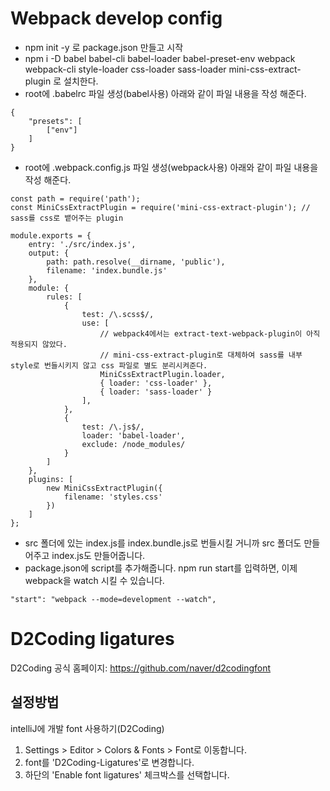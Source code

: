 # Webpack develop config

* npm init -y 로 package.json 만들고 시작
* npm i -D babel babel-cli babel-loader babel-preset-env webpack webpack-cli style-loader css-loader sass-loader mini-css-extract-plugin 로 설치한다.
* root에 .babelrc 파일 생성(babel사용) 아래와 같이 파일 내용을 작성 해준다.

~~~
{
    "presets": [
        ["env"]
    ]
}
~~~

* root에 .webpack.config.js 파일 생성(webpack사용) 아래와 같이 파일 내용을 작성 해준다.

~~~
const path = require('path');
const MiniCssExtractPlugin = require('mini-css-extract-plugin'); // sass를 css로 뱉어주는 plugin

module.exports = {
    entry: './src/index.js',
    output: {
        path: path.resolve(__dirname, 'public'),
        filename: 'index.bundle.js'
    },
    module: {
        rules: [
            {
                test: /\.scss$/,
                use: [
                    // webpack4에서는 extract-text-webpack-plugin이 아직 적용되지 않았다.
                    // mini-css-extract-plugin로 대체하여 sass를 내부 style로 번들시키지 않고 css 파일로 별도 분리시켜준다.
                    MiniCssExtractPlugin.loader, 
                    { loader: 'css-loader' },
                    { loader: 'sass-loader' }
                ],
            },
            {
                test: /\.js$/,
                loader: 'babel-loader',
                exclude: /node_modules/
            }
        ]
    },
    plugins: [
        new MiniCssExtractPlugin({
            filename: 'styles.css'
        })
    ]
};
~~~

* src 폴더에 있는 index.js를 index.bundle.js로 번들시킬 거니까 src 폴더도 만들어주고 index.js도 만들어줍니다.
* package.json에 script를 추가해줍니다. npm run start를 입력하면, 이제 webpack을 watch 시킬 수 있습니다.

~~~
"start": "webpack --mode=development --watch",
~~~

# D2Coding ligatures
D2Coding 공식 홈페이지: <a href="https://github.com/naver/d2codingfont" target="_blank">https://github.com/naver/d2codingfont</a>

## 설정방법
intelliJ에 개발 font 사용하기(D2Coding)
1. Settings > Editor > Colors & Fonts > Font로 이동합니다.
2. font를 'D2Coding-Ligatures'로 변경합니다.
3. 하단의 'Enable font ligatures' 체크박스를 선택합니다.